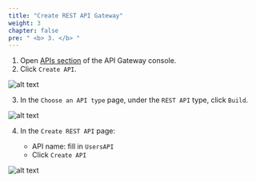 ```yaml
---
title: "Create REST API Gateway"
weight: 3
chapter: false
pre: " <b> 3. </b> "
---
```


1. Open [APIs section](https://console.aws.amazon.com/apigateway/main/apis) of the API Gateway console.
2. Click `Create API`.

![alt text](/images/workshop-2/API-Gateway--list-APIs.jpg)

3. In the `Choose an API type` page, under the `REST API` type, click `Build`.

![alt text](/images/workshop-2/API-Gateway--create-type.jpg)

4. In the `Create REST API` page:

   - API name: fill in `UsersAPI`
   - Click `Create API`

![alt text](/images/workshop-2/API-Gateway--create-detail.jpg)
